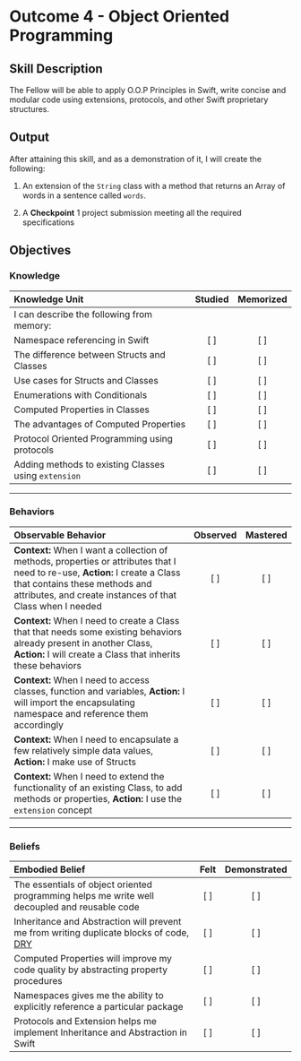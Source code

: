 # Outcome 4 - Object Oriented Programming
## Skill Description

The Fellow will be able to apply O.O.P Principles in Swift, write concise and modular code using extensions, protocols, and other Swift proprietary structures.

## Output

After attaining this skill, and as a demonstration of it, I will create the following:

1. An extension of the `String` class with a method that returns an Array of words in a sentence called `words`.

2. A **Checkpoint** 1 project submission meeting all the required specifications

## Objectives
### Knowledge

| Knowledge Unit   |      Studied      | Memorized |
|:-------------|:------------------:|:--------:|
| I can describe the following from memory: | |
| Namespace referencing in Swift | [ ] | [ ] |
| The difference between Structs and Classes | [ ] | [ ] |
| Use cases for Structs and Classes | [ ] | [ ] |
| Enumerations with Conditionals | [ ] | [ ] |
| Computed Properties in Classes | [ ] | [ ] |
| The advantages of Computed Properties | [ ] | [ ] |
| Protocol Oriented Programming using protocols | [ ] | [ ] |
| Adding methods to existing Classes using `extension` | [ ] | [ ] |

-------

### Behaviors

| Observable Behavior   |      Observed      | Mastered |
|:-------------|:------------------:|:--------:|
| **Context:** When I want a collection of methods, properties or attributes that I need to re-use, **Action:** I create a Class that contains these methods and attributes, and create instances of that Class when I needed | [ ] | [ ] |
| **Context:** When I need to create a Class that that needs some existing behaviors already present in another Class, **Action:** I will create a Class that inherits these behaviors | [ ] | [ ] |
| **Context:** When I need to access classes, function and variables, **Action:**  I will import the encapsulating namespace and reference them accordingly | [ ] | [ ] |
| **Context:** When I need to encapsulate a few relatively simple data values, **Action:** I make use of Structs | [ ] | [ ] |
| **Context:** When I need to extend the functionality of an existing Class, to add methods or properties, **Action:** I use the `extension` concept | [ ] | [ ] |

-------

### Beliefs

| Embodied Belief   |      Felt      | Demonstrated |
|:-------------|:------------------:|:--------:|
| The essentials of object oriented programming helps me write well decoupled and reusable code | [ ] | [ ] |
| Inheritance and Abstraction will prevent me from writing duplicate blocks of code, [DRY](https://en.wikipedia.org/wiki/Don%27t_repeat_yourself) | [ ] | [ ] |
| Computed Properties will improve my code quality by abstracting property procedures | [ ] | [ ] |
| Namespaces gives me the ability to explicitly reference a particular package | [ ] | [ ] |
| Protocols and Extension helps me implement Inheritance and Abstraction in Swift | [ ] | [ ] |
